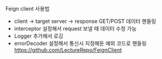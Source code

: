 Feign client 사용법
- client → target server → response GET/POST 데이터 핸들링
- interceptor 설정해서 request 보낼 때 데이터 수정 가능
- Logger 추가해서 로깅
- errorDecoder 설정해서 통신시 지정해둔 예외 코드로 핸들링
https://github.com/LectureRepo/FeignClient
